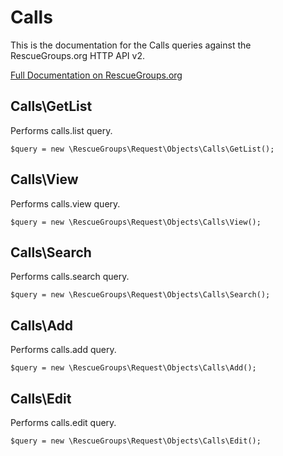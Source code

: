# Calls

This is the documentation for the Calls queries against the RescueGroups.org HTTP API v2.

[Full Documentation on RescueGroups.org](https://userguide.rescuegroups.org/display/APIDG/Object+definitions#Objectdefinitions-calls)

## Calls\GetList

Performs calls.list query.

    $query = new \RescueGroups\Request\Objects\Calls\GetList();


## Calls\View

Performs calls.view query.

    $query = new \RescueGroups\Request\Objects\Calls\View();


## Calls\Search

Performs calls.search query.

    $query = new \RescueGroups\Request\Objects\Calls\Search();


## Calls\Add

Performs calls.add query.

    $query = new \RescueGroups\Request\Objects\Calls\Add();


## Calls\Edit

Performs calls.edit query.

    $query = new \RescueGroups\Request\Objects\Calls\Edit();


